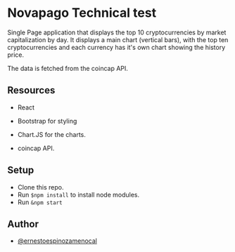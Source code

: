# Novapago Technical test

Single Page application that displays the top 10 cryptocurrencies by market capitalization by day. It displays a main chart (vertical bars), with the top ten cryptocurrencies and each currency has it's own chart showing the history price.

The data is fetched from the coincap API.

## Resources

- React

- Bootstrap for styling

- Chart.JS for the charts.

- coincap API.

## Setup

- Clone this repo.
- Run `$npm install` to install node modules.
- Run `&npm start`

## Author

- [@ernestoespinozamenocal](https://www.github.com/emenocal07)






